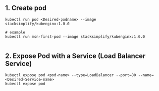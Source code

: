 ## 1. Create pod 

```t
kubectl run pod <Desired-podname> --image stacksimplify/kubenginx:1.0.0 

# example
kubectl run msn-first-pod --image stacksimplify/kubenginx:1.0.0 


```
## 2. Expose Pod with a Service (Load Balancer Service)

```
kubectl expose pod <pod-name> --type=LoadBalancer --port=80 --name=<Desired-Service-name>
kubectl expose pod 
```